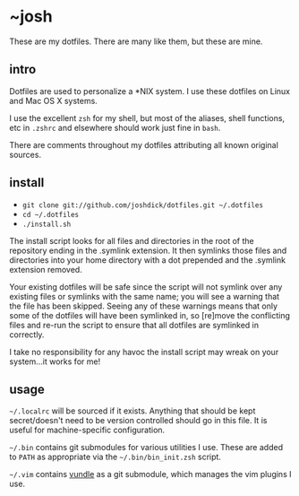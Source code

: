 # ~josh

These are my dotfiles. There are many like them, but these are mine.

## intro

Dotfiles are used to personalize a *NIX system. I use these dotfiles on Linux and Mac OS X systems.

I use the excellent `zsh` for my shell, but most of the aliases, shell functions, etc in `.zshrc` and elsewhere should work just fine in `bash`.

There are comments throughout my dotfiles attributing all known original sources.

## install

* `git clone git://github.com/joshdick/dotfiles.git ~/.dotfiles`
* `cd ~/.dotfiles`
* `./install.sh`

The install script looks for all files and directories in the root of the repository ending in the .symlink extension. It then symlinks those files and directories into your home directory with a dot prepended and the .symlink extension removed.

Your existing dotfiles will be safe since the script will not symlink over any existing files or symlinks with the same name; you will see a warning that the file has been skipped. Seeing any of these warnings means that only some of the dotfiles will have been symlinked in, so [re]move the conflicting files and re-run the script to ensure that all dotfiles are symlinked in correctly.

I take no responsibility for any havoc the install script may wreak on your system...it works for me!

## usage

`~/.localrc` will be sourced if it exists. Anything that should be kept secret/doesn't need to be version controlled should go in this file. It is useful for machine-specific configuration.

`~/.bin` contains git submodules for various utilities I use. These are added to `PATH` as appropriate via the `~/.bin/bin_init.zsh` script.

`~/.vim` contains [vundle][1] as a git submodule, which manages the vim plugins I use.

  [1]: https://github.com/gmarik/vundle
